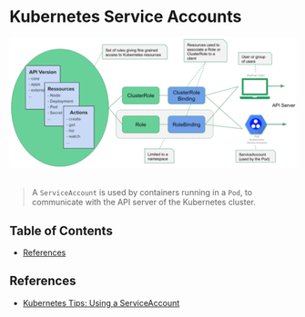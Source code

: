 # Kubernetes Service Accounts

<div align="center"><img src="assets/diagram.png" width="900"></div>
<br />

> A `ServiceAccount` is used by containers running in a `Pod`,
> to communicate with the API server of the Kubernetes cluster.


## Table of Contents

<!-- START doctoc generated TOC please keep comment here to allow auto update -->
<!-- DON'T EDIT THIS SECTION, INSTEAD RE-RUN doctoc TO UPDATE -->


- [References](#references)

<!-- END doctoc generated TOC please keep comment here to allow auto update -->


## References

- [Kubernetes Tips: Using a ServiceAccount](https://medium.com/better-programming/k8s-tips-using-a-serviceaccount-801c433d0023)
